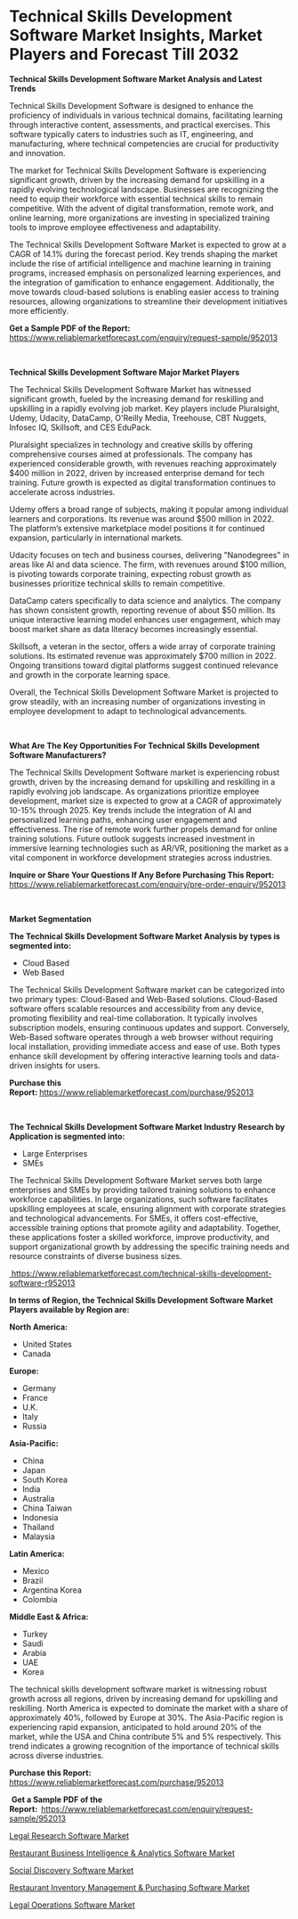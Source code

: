 <p><h1>Technical Skills Development Software Market Insights, Market Players and Forecast Till 2032</h1></p><p><strong>Technical Skills Development Software Market Analysis and Latest Trends</strong></p>
<p><p>Technical Skills Development Software is designed to enhance the proficiency of individuals in various technical domains, facilitating learning through interactive content, assessments, and practical exercises. This software typically caters to industries such as IT, engineering, and manufacturing, where technical competencies are crucial for productivity and innovation.</p><p>The market for Technical Skills Development Software is experiencing significant growth, driven by the increasing demand for upskilling in a rapidly evolving technological landscape. Businesses are recognizing the need to equip their workforce with essential technical skills to remain competitive. With the advent of digital transformation, remote work, and online learning, more organizations are investing in specialized training tools to improve employee effectiveness and adaptability.</p><p>The Technical Skills Development Software Market is expected to grow at a CAGR of 14.1% during the forecast period. Key trends shaping the market include the rise of artificial intelligence and machine learning in training programs, increased emphasis on personalized learning experiences, and the integration of gamification to enhance engagement. Additionally, the move towards cloud-based solutions is enabling easier access to training resources, allowing organizations to streamline their development initiatives more efficiently.</p></p>
<p><strong>Get a Sample PDF of the Report:&nbsp;</strong> <a href="https://www.reliablemarketforecast.com/enquiry/request-sample/952013?utm_campaign=1832&utm_medium=2&utm_source=Github&utm_content=ia&utm_term=06032025&utm_id=technical-skills-development-software">https://www.reliablemarketforecast.com/enquiry/request-sample/952013</a></p>
<p>&nbsp;</p>
<p><strong>Technical Skills Development Software Major Market Players</strong></p>
<p><p>The Technical Skills Development Software Market has witnessed significant growth, fueled by the increasing demand for reskilling and upskilling in a rapidly evolving job market. Key players include Pluralsight, Udemy, Udacity, DataCamp, O'Reilly Media, Treehouse, CBT Nuggets, Infosec IQ, Skillsoft, and CES EduPack.</p><p>Pluralsight specializes in technology and creative skills by offering comprehensive courses aimed at professionals. The company has experienced considerable growth, with revenues reaching approximately $400 million in 2022, driven by increased enterprise demand for tech training. Future growth is expected as digital transformation continues to accelerate across industries.</p><p>Udemy offers a broad range of subjects, making it popular among individual learners and corporations. Its revenue was around $500 million in 2022. The platform’s extensive marketplace model positions it for continued expansion, particularly in international markets.</p><p>Udacity focuses on tech and business courses, delivering "Nanodegrees" in areas like AI and data science. The firm, with revenues around $100 million, is pivoting towards corporate training, expecting robust growth as businesses prioritize technical skills to remain competitive.</p><p>DataCamp caters specifically to data science and analytics. The company has shown consistent growth, reporting revenue of about $50 million. Its unique interactive learning model enhances user engagement, which may boost market share as data literacy becomes increasingly essential.</p><p>Skillsoft, a veteran in the sector, offers a wide array of corporate training solutions. Its estimated revenue was approximately $700 million in 2022. Ongoing transitions toward digital platforms suggest continued relevance and growth in the corporate learning space.</p><p>Overall, the Technical Skills Development Software Market is projected to grow steadily, with an increasing number of organizations investing in employee development to adapt to technological advancements.</p></p>
<p>&nbsp;</p>
<p><strong>What Are The Key Opportunities For Technical Skills Development Software Manufacturers?</strong></p>
<p><p>The Technical Skills Development Software market is experiencing robust growth, driven by the increasing demand for upskilling and reskilling in a rapidly evolving job landscape. As organizations prioritize employee development, market size is expected to grow at a CAGR of approximately 10-15% through 2025. Key trends include the integration of AI and personalized learning paths, enhancing user engagement and effectiveness. The rise of remote work further propels demand for online training solutions. Future outlook suggests increased investment in immersive learning technologies such as AR/VR, positioning the market as a vital component in workforce development strategies across industries.</p></p>
<p><strong>Inquire or Share Your Questions If Any Before Purchasing This Report:</strong> <a href="https://www.reliablemarketforecast.com/enquiry/pre-order-enquiry/952013?utm_campaign=1832&utm_medium=2&utm_source=Github&utm_content=ia&utm_term=06032025&utm_id=technical-skills-development-software">https://www.reliablemarketforecast.com/enquiry/pre-order-enquiry/952013</a></p>
<p>&nbsp;</p>
<p><strong>Market Segmentation</strong></p>
<p><strong>The Technical Skills Development Software Market Analysis by types is segmented into:</strong></p>
<p><ul><li>Cloud Based</li><li>Web Based</li></ul></p>
<p><p>The Technical Skills Development Software market can be categorized into two primary types: Cloud-Based and Web-Based solutions. Cloud-Based software offers scalable resources and accessibility from any device, promoting flexibility and real-time collaboration. It typically involves subscription models, ensuring continuous updates and support. Conversely, Web-Based software operates through a web browser without requiring local installation, providing immediate access and ease of use. Both types enhance skill development by offering interactive learning tools and data-driven insights for users.</p></p>
<p><strong>Purchase this Report:&nbsp;</strong><a href="https://www.reliablemarketforecast.com/purchase/952013?utm_campaign=1832&utm_medium=2&utm_source=Github&utm_content=ia&utm_term=06032025&utm_id=technical-skills-development-software">https://www.reliablemarketforecast.com/purchase/952013</a></p>
<p>&nbsp;</p>
<p><strong>The Technical Skills Development Software Market Industry Research by Application is segmented into:</strong></p>
<p><ul><li>Large Enterprises</li><li>SMEs</li></ul></p>
<p><p>The Technical Skills Development Software Market serves both large enterprises and SMEs by providing tailored training solutions to enhance workforce capabilities. In large organizations, such software facilitates upskilling employees at scale, ensuring alignment with corporate strategies and technological advancements. For SMEs, it offers cost-effective, accessible training options that promote agility and adaptability. Together, these applications foster a skilled workforce, improve productivity, and support organizational growth by addressing the specific training needs and resource constraints of diverse business sizes.</p></p>
<p><a href="https://www.reliablemarketforecast.com/technical-skills-development-software-r952013?utm_campaign=1832&utm_medium=2&utm_source=Github&utm_content=ia&utm_term=06032025&utm_id=technical-skills-development-software">&nbsp;https://www.reliablemarketforecast.com/technical-skills-development-software-r952013</a></p>
<p><strong>In terms of Region, the Technical Skills Development Software Market Players available by Region are:</strong></p>
<p>
    <p> <strong> North America: </strong>
        <ul>
            <li>United States</li>
            <li>Canada</li>
        </ul>
        </p> 
    <p> <strong> Europe: </strong>
        <ul>
            <li>Germany</li>
            <li>France</li>
            <li>U.K.</li>
            <li>Italy</li>
            <li>Russia</li>
        </ul>
        </p> 
    <p> <strong> Asia-Pacific: </strong>
        <ul>
            <li>China</li>
            <li>Japan</li>
            <li>South Korea</li>
            <li>India</li>
            <li>Australia</li>
            <li>China Taiwan</li>
            <li>Indonesia</li>
            <li>Thailand</li>
            <li>Malaysia</li>
        </ul>
        </p> 
    <p> <strong> Latin America: </strong>
        <ul>
            <li>Mexico</li>
            <li>Brazil</li>
            <li>Argentina Korea</li>
            <li>Colombia</li>
        </ul>
        </p> 
    <p> <strong> Middle East & Africa: </strong>
        <ul>
            <li>Turkey</li>
            <li>Saudi</li>
            <li>Arabia</li>
            <li>UAE</li>
            <li>Korea</li>
        </ul>
    </p>
    </p>
<p><p>The technical skills development software market is witnessing robust growth across all regions, driven by increasing demand for upskilling and reskilling. North America is expected to dominate the market with a share of approximately 40%, followed by Europe at 30%. The Asia-Pacific region is experiencing rapid expansion, anticipated to hold around 20% of the market, while the USA and China contribute 5% and 5% respectively. This trend indicates a growing recognition of the importance of technical skills across diverse industries.</p></p>
<p><strong>Purchase this Report: </strong><a href="https://www.reliablemarketforecast.com/purchase/952013?utm_campaign=1832&utm_medium=2&utm_source=Github&utm_content=ia&utm_term=06032025&utm_id=technical-skills-development-software">https://www.reliablemarketforecast.com/purchase/952013</a></p>
<p>&nbsp;<strong>Get a Sample PDF of the Report:&nbsp;&nbsp;</strong><a href="https://www.reliablemarketforecast.com/enquiry/request-sample/952013?utm_campaign=1832&utm_medium=2&utm_source=Github&utm_content=ia&utm_term=06032025&utm_id=technical-skills-development-software">https://www.reliablemarketforecast.com/enquiry/request-sample/952013</a></p>
<p><strong></strong></p>
<p><p><a href="https://github.com/alefermeivys/Market-Research-Report-List-1/blob/main/legal-research-software-market.md?utm_campaign=1832&utm_medium=2&utm_source=Github&utm_content=ia&utm_term=06032025&utm_id=technical-skills-development-software">Legal Research Software Market</a></p><p><a href="https://github.com/jullselai/Market-Research-Report-List-1/blob/main/restaurant-business-intelligence-analytics-software-market.md?utm_campaign=1832&utm_medium=2&utm_source=Github&utm_content=ia&utm_term=06032025&utm_id=technical-skills-development-software">Restaurant Business Intelligence & Analytics Software Market</a></p><p><a href="https://github.com/kluviabolofo/Market-Research-Report-List-1/blob/main/social-discovery-software-market.md?utm_campaign=1832&utm_medium=2&utm_source=Github&utm_content=ia&utm_term=06032025&utm_id=technical-skills-development-software">Social Discovery Software Market</a></p><p><a href="https://github.com/jaspartatin/Market-Research-Report-List-1/blob/main/restaurant-inventory-management-purchasing-software-market.md?utm_campaign=1832&utm_medium=2&utm_source=Github&utm_content=ia&utm_term=06032025&utm_id=technical-skills-development-software">Restaurant Inventory Management & Purchasing Software Market</a></p><p><a href="https://github.com/toghojbeinta/Market-Research-Report-List-1/blob/main/legal-operations-software-market.md?utm_campaign=1832&utm_medium=2&utm_source=Github&utm_content=ia&utm_term=06032025&utm_id=technical-skills-development-software">Legal Operations Software Market</a></p></p>